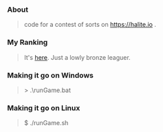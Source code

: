 ### About

> code for a contest of sorts on https://halite.io .

### My Ranking

> It's [here](https://halite.io/user.php?userID=4070).  Just a lowly bronze leaguer.

### Making it go on Windows

> \> .\runGame.bat

### Making it go on Linux

>  $ ./runGame.sh
